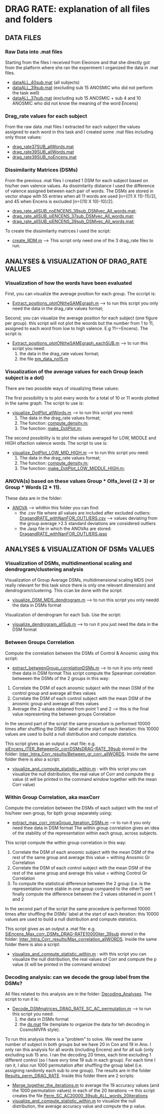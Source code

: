 # DRAG RATE: explanation of all files and folders

## DATA FILES

### Raw Data into .mat files
Starting from the files I received from Eleonore and that she directly got from the platform where she ran the experiment I organized the data in .mat files.

- <ins>dataALL_40sub.mat</ins> (all subjects)
- <ins>dataALL_39sub.mat</ins> (excluding sub 15 ANOSMIC who did not perform the task well)
- <ins>dataALL_37sub.mat</ins> (excluding sub 15 ANOSMIC + sub 4 and 10 ANOSMIC who did not know the meaning of the word Encens)

### Drag_rate values for each subject
From the raw data .mat files I extracted for each subject the values assigned to each word in this task and I created some .mat files including only those values:

- <ins>drag_rate37SUB_allWords.mat</ins>
- <ins>drag_rate39SUB_allWords.mat</ins>
- <ins>drag_rate39SUB_noEncens.mat</ins>

### Dissimilarity Matrices (DSMs)
From the previous .mat files I created 1 DSM for each subject based on his/her own valence values. As dissimilarity distance I used the difference of valence assigned between each pair of words.
The DSMs are stored in vector shape with 55 entries when all 11 words are used [n=((11 X 11)-11)/2], and 45 when Encens is excluded [n=((10 X 10)-10)/2].

- <ins>drag_rate_allSUB_noENCENS_39sub_DSMvec_All_words.mat</ins>;
- <ins>drag_rate_allSUB_siENCENS_37sub_DSMvec_All_words.mat</ins>;
- <ins>drag_rate_allSUB_siENCENS_39sub_DSMvec_All_words.mat</ins>;

To create the dissimilarity matrices I used the script:
- <ins>create_RDM.m</ins>
 --> This script only need one of the 3 drag_rate files to run.

## ANALYSES & VISUALIZATION OF DRAG_RATE VALUES

### Visualization of how the words have been evaluated 

First, you can visualize the average position for each group. The sccript is:
- <ins>Extract_positions_plotONtheSAMEgraph.m</ins> --> to run this script you only need the data in the drag_rate values format;

Second, you can visualize the average position for each subject (one figure per group). 
this script will not plot the woords but the number from 1 to 11, assigned to each word from low to high valence. E.g 11==Encens). The script is:
 - <ins>Extract_positions_plotONtheSAMEgraph_eachSUB.m</ins>
   --> to run this script you need:
   1. the data in the drag_rate values format;
   2. the file <ins>pm_data_no15.m</ins>
 

### Visualization of the average values for each Group (each subject is a dot)
There are two possible ways of visualizing these values:

The first possibility is to plot every words for a total of 10 or 11 words plotted in the same graph. The script to use is:
- <ins>visualize_DotPlot_allWords.m</ins>
     --> to run this script you need:
     1. The data in the drag_rate values format;
     2. The function: <ins>compute_density.m</ins>;
     3. The function: <ins>make_DotPlot.m</ins>;

The second possibility is to plot the values averaged for LOW, MIDDLE and HIGH olfaction valence words. The script to use is:
- <ins>visualize_DotPlot_LOW_MID_HIGH.m</ins>
  --> to run this script you need:
     1. The data in the drag_rate values format;
     2. The function: <ins>compute_density.m</ins>;
     3. The function: <ins>make_DotPlot_LOW_MIDDLE_HIGH.m</ins>;

 ### ANOVA(s) based on these values Group * Olfa_level (2 * 3) or Group * Words (2 * 11).
 These data are in the folder:
 - <ins>ANOVA</ins> --> whithin this folder you can find:
   - the .csv file where all values are included after excluded outliers: <ins>DragandRATE_withNanFOR_OUTLIERS.csv</ins> --> values deviating from the group average >2.5 standard deviations are considered outliers
   - the Jasp file in which the ANOVAs are stored: <ins>DragandRATE_withNanFOR_OUTLIERS.jasp</ins>
   
 
 ## ANALYSES & VISUALIZATION OF DSMs VALUES

 ### Visualization of DSMs, multidimentional scaling and dendrogram/clustering analysis
 
 Visualization of Group Average DSMs, multidimensional scaling MDS (not really relevant for this task since there is only one relevant dimension) and dendrogram/clustering. This ccan be done with the script:
 - <ins>visualize_DSM_MDS_dendrogram.m</ins> --> to run this script you only needd the data in DSMs format

Visualization of dendrogram for each Sub. Use the script:
- <ins>visualize_dendrogram_allSub.m</ins> --> to run it you just need the data in the DSM format

### Between Groups Correlation
Compute the correlation between the DSMs of Control & Anosmic using this script:
- <ins>extract_betweenGroup_correlationDSMs.m</ins> --> to run it you only need thee data in DSM format
This script compute the Spearman correlation betweeen the DSMs of the 2 groups in this way:
1. Correlate the DSM of each anosmic subject with the mean DSM of the control group and average all thes values
2. Correlate the DSM of each control subject with the mean DSM of the anosmic group and average all thes values
3. Average the 2 values obtained from point 1 and 2 --> this is the final value representing the between groups Correlation

In the second part of the script the same procedure is performed 10000 times after shuffling the DSMs' label at the start of each iteration: this 10000 values are used to build a null distribution and compute statistics.

This script gives as an output a .mat file: e.g. <ins>siEncens_ITER_BetweenGr_corrDSMsDRAG-RATE_39sub</ins> stored in the folder: <ins>Inter_Intra_Corr_results/Between_gr_corr_allWORDS</ins>.
Inside the same folder there is also a script:
- <ins>visualize_and_compute_statistic_within.m</ins> : with this script you can visualize the null distribution, the real value of Corr and compute the p value (it will be printed in the command window together with the mean Corr value)

### Within Group Correlation, aka maxCorr
Compute the correlation between the DSMs of each subject with the rest of his/heer own group, for bpth group separately using:
- <ins>extract_max_corr_intraGroup_iteration_DSMs.m</ins> --> to run it you only need thee data in DSM format
The within group correlation gives an idea of the stability of the representation within each group, across subjects.

This script compute the within group correlation in this way:
1. Correlate the DSM of each anosmic subject with the mean DSM of the rest of the same group and average this value = withing Anosmic Gr Correlation
2. Correlate the DSM of each control subject with the mean DSM of the rest of the same group and average this value = withing Control Gr Correlation
3. To compute the statistical difference between the 2 group (i.e. is the representation more stable in one group compared to the other?) we finally compute the difference between the 2 values obtained in point 1 and 2

In the second part of the script the same procedure is performed 10000 times after shuffling the DSMs' label at the start of each iteration: this 10000 values are used to build a null distribution and compute statistics.

This script gives as an output a .mat file: e.g. <ins>SiEncens_Max_corr_DSMs_DRAG-RATE10000iter_39sub</ins> stored in the folder: <ins>Inter_Intra_Corr_results/Max_correlation_allWORDS</ins>.
Inside the same folder there is also a script:
- <ins>visualize_and_compute_statistic_within.m</ins> : with this script you can visualize the null distribution, the real values of Corr and compute the p value (it will be printed in the command window)

### Decoding analysis: can we decode the group label from the DSMs?
All files related to this analysis are in the folder: <ins>Decoding_Analyses</ins>.
The script to run it is:
- <ins>Decode_DSMmatrices_DRAG_RATE_SC_AC_permutation.m</ins>
 --> to run this script you need:
  1. the data in DSMs format
  2. the <ins>ds.mat</ins> file (template to organize the data for teh decoding in CosmoMVPA style).

 To run this analysis there is a "problem" to solve. We need the same number of subject in both groups but we have 20 in Con and 19 in Ano. I only ran this analysis for all words (including Encens) and for all sub (only excluding sub 15 ano.
 I ran the decoding 20 times, each time excluding 1 different control (so I have evry time 19 sub in each group). 
 For each time I ran it, I also run 1000 permutation after shuffling the group label (i.e. assigning randomly each sub to one group). 
 The results are in the folder <ins>Results_perm_DRAG_RATE</ins>.
 Inside this folder there are 2 scripts:
 - <ins>Merge_together_the_iterations.m</ins> to average the 19 accuracy values (and the 1000 permutation values) in each of the 20 iterations --> this script creates the file <ins>Perm_SC_AC20000_39sub_ALL_words_20iterations</ins>
 - <ins>visualize_and_compute_statistic_within.m</ins> to visualize the null distribution, the average accuracy value and compute the p value. 
